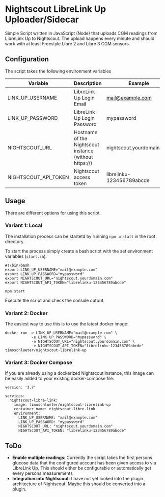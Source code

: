 # Nightscout LibreLink Up Uploader/Sidecar
Simple Script written in JavaScript (Node) that uploads CGM readings from LibreLink Up to Nightscout. The upload happens every minute and should work with at least Freestyle Libre 2 and Libre 3 CGM sensors.

## Configuration
The script takes the following environment variables

|Variable|Description|Example|
|---|---|---|
|LINK_UP_USERNAME|LibreLink Up Login Email|mail@example.com|
|LINK_UP_PASSWORD|LibreLink Up Login Password|mypassword|
|NIGHTSCOUT_URL|Hostname of the Nightscout instance (without https://)|nightscout.yourdomain.com|
|NIGHTSCOUT_API_TOKEN|Nightscout access token|librelinku-123456789abcde|

## Usage
There are different options for using this script.

### Variant 1: Local

The installation process can be startetd by running `npm install` in the root directory.

To start the process simply create a bash script with the set environment variables (`start.sh`):

```
#!/bin/bash
export LINK_UP_USERNAME="mail@example.com"
export LINK_UP_PASSWORD="mypassword"
export NIGHTSCOUT_URL="nightscout.yourdomain.com"
export NIGHTSCOUT_API_TOKEN="librelinku-123456789abcde"

npm start
```

Execute the script and check the console output.

### Variant 2: Docker
The easiest way to use this is to use the latest docker image:

```
docker run -e LINK_UP_USERNAME="mail@example.com" \
            -e LINK_UP_PASSWORD="mypassword" \
            -e NIGHTSCOUT_URL="nightscout.yourdomain.com" \
            -e NIGHTSCOUT_API_TOKEN="librelinku-123456789abcde" timoschlueter/nightscout-librelink-up
```

### Variant 3: Docker Compose
If you are already using a dockerized Nightscout instance, this image can be easily added to your existing docker-compose file:

```
version: '3.7'

services:
  nightscout-libre-link:
    image: timoschlueter/nightscout-librelink-up
    container_name: nightscout-libre-link
    environment:
      LINK_UP_USERNAME: "mail@example.com"
      LINK_UP_PASSWORD: "mypassword"
      NIGHTSCOUT_URL: "nightscout.yourdomain.com"
      NIGHTSCOUT_API_TOKEN: "librelinku-123456789abcde"
```

## ToDo
- **Enable multiple readings**: Currently the script takes the first persons glucose data that the configured account has been given access to via LibreLink Up. This should either be configurable or automatically get every persons measurements
- **Integration into Nightscout**: I have not yet looked into the plugin architecture of Nightscout. Maybe this should be converted into a plugin.